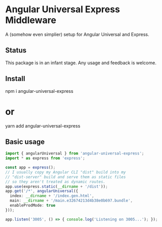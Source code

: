 # Angular Universal Express Middleware

A (somehow even simplier) setup for Angular Universal and Express.

## Status
This package is in an infant stage. Any usage and feedback is welcome.

## Install
npm i angular-universal-express
# or
yarn add angular-universal-express

## Basic usage

```ts
import { angularUniversal } from 'angular-universal-express';
import * as express from 'express';

const app = express();
// I usually copy my Angular CLI "dist" build into my
// "dist-server" build and serve them as static files
// so they aren't treated as dynamic routes.
app.use(express.static(__dirname + '/dist'));
app.get('/*', angularUniversal({
  index: __dirname + '/index.gen.html',
  main: __dirname + '/main.e32674213d4b38e0b697.bundle',
  enableProdMode: true
}));

app.listen('3005', () => { console.log('Listening on 3005...'); });
```
